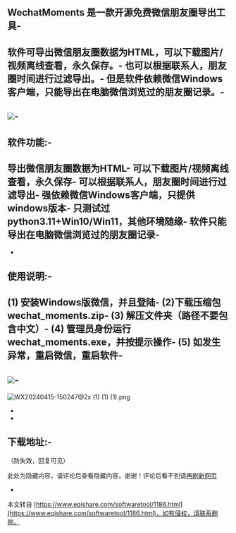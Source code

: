 WechatMoments 是一款开源免费微信朋友圈导出工具-
-
软件可导出微信朋友圈数据为HTML，可以下载图片/视频离线查看，永久保存。-
也可以根据联系人，朋友圈时间进行过滤导出。-
但是软件依赖微信Windows客户端，只能导出在电脑微信浏览过的朋友圈记录。-
-
![](https://static.52pojie.cn/static/image/hrline/4.gif)-
-
软件功能:-
-
导出微信朋友圈数据为HTML-
可以下载图片/视频离线查看，永久保存-
可以根据联系人，朋友圈时间进行过滤导出-
强依赖微信Windows客户端，只提供windows版本-
只测试过python3.11+Win10/Win11，其他环境随缘-
软件只能导出在电脑微信浏览过的朋友圈记录-
-
-
使用说明:-
-
(1) 安装Windows版微信，并且登陆-
(2)下载压缩包wechat\_moments.zip-
(3) 解压文件夹（路径不要包含中文）-
(4) 管理员身份运行wechat\_moments.exe，并按提示操作-
(5) 如发生异常，重启微信，重启软件-
-
![](https://static.52pojie.cn/static/image/hrline/4.gif)-
-

![WX20240415-150247@2x (1) (1) (1).png](https://www.eqishare.com/zb_users/upload/2024/04/202404151713178139731838.png)

-
-
下载地址:-
-
（防失效，回复可见）

此处为隐藏内容，请评论后查看隐藏内容，谢谢！评论后看不到请[再刷新网页](javascript:location.reload();)

-

本文转自 [https://www.eqishare.com/softwaretool/1186.html](https://www.eqishare.com/softwaretool/1186.html)，如有侵权，请联系删除。